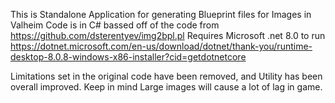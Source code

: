 This is Standalone Application for generating Blueprint files for Images in Valheim
Code is in C# bassed off of the code from https://github.com/dsterentyev/img2bpl.pl
Requires Microsoft .net 8.0 to run https://dotnet.microsoft.com/en-us/download/dotnet/thank-you/runtime-desktop-8.0.8-windows-x86-installer?cid=getdotnetcore

Limitations set in the original code have been removed, and Utility has been overall improved. 
Keep in mind Large images will cause a lot of lag in game.
